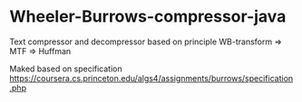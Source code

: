 # Wheeler-Burrows-compressor-java

Text compressor and decompressor based on principle WB-transform => MTF => Huffman 

Maked based on specification
https://coursera.cs.princeton.edu/algs4/assignments/burrows/specification.php


